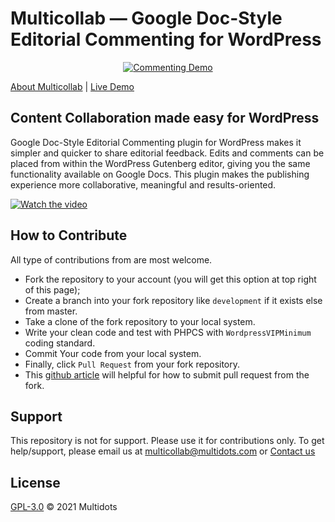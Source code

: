 # Multicollab — Google Doc-Style Editorial Commenting for WordPress

<p align="center"><a href="https://www.multidots.com/google-doc-style-gutenberg-block-commenting/" target="_blank"><img src="https://ps.w.org/commenting-feature/assets/banner-772x250.png" alt="Commenting Demo"></a></p>

<a href="https://www.multidots.com/multicollab/" target="_blank">About Multicollab</a> | 
<a href="https://www.multidots.com/multicollab/?demo=start" target="_blank">Live Demo</a>

## Content Collaboration made easy for WordPress

Google Doc-Style Editorial Commenting plugin for WordPress makes it simpler and quicker to share editorial feedback. Edits and comments can be placed from within the WordPress Gutenberg editor, giving you the same functionality available on Google Docs. This plugin makes the publishing experience more collaborative, meaningful and results-oriented.

[![Watch the video](https://yt-embed.herokuapp.com/embed?v=rDdgh_u8oVQ)](https://www.youtube.com/watch?v=rDdgh_u8oVQ)



## How to Contribute 

All type of contributions from are most welcome.

- Fork the repository to your account (you will get this option at top right of this page);
- Create a branch into your fork repository like `development` if it exists else from master.
- Take a clone of the fork repository to your local system.
- Write your clean code and test with PHPCS with `WordpressVIPMinimum` coding standard.
- Commit Your code from your local system. 
- Finally, click `Pull Request` from your fork repository.
- This [github article](https://help.github.com/en/articles/creating-a-pull-request-from-a-fork) will helpful for how to submit pull request from the fork.



## Support 
This repository is not for support. Please use it for contributions only. To get help/support, please email us at [multicollab@multidots.com](mailto:multicollab@multidots.com) or [Contact us](https://www.multidots.com/multicollab/)

## License 

[GPL-3.0](LICENSE) © 2021 Multidots
